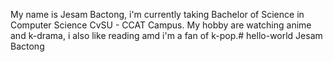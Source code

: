 My name is Jesam Bactong, i'm currently taking Bachelor of Science in Computer Science CvSU - CCAT Campus. My hobby are watching anime and k-drama, i also like reading amd i'm a fan of k-pop.# hello-world
Jesam Bactong

